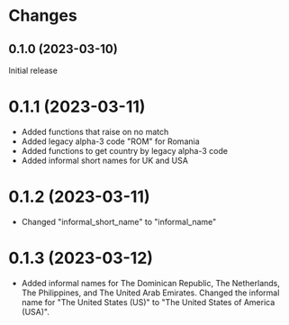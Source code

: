 # Changes

## 0.1.0 (2023-03-10)

Initial release

# 0.1.1 (2023-03-11)

- Added functions that raise on no match
- Added legacy alpha-3 code "ROM" for Romania
- Added functions to get country by legacy alpha-3 code
- Added informal short names for UK and USA

# 0.1.2 (2023-03-11)

- Changed "informal_short_name" to "informal_name"

# 0.1.3 (2023-03-12)

- Added informal names for The Dominican Republic, The Netherlands, The Philippines, and The United Arab Emirates. Changed the informal name for "The United States (US)" to "The United States of America (USA)".